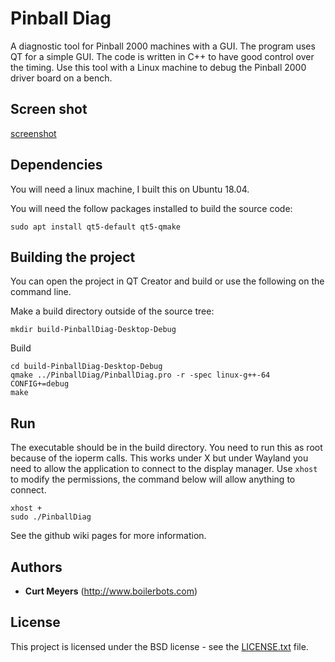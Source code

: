 # Pinball Diag

A diagnostic tool for Pinball 2000 machines with a GUI. The program uses QT for
a simple GUI. The code is written in C++ to have good control over the timing.
Use this tool with a Linux machine to debug the Pinball 2000 driver board on a
bench.

## Screen shot

[screenshot](./img/pinballDiag_main.png)

## Dependencies

You will need a linux machine, I built this on Ubuntu 18.04.

You will need the follow packages installed to build the source code:

```
sudo apt install qt5-default qt5-qmake
```

## Building the project

You can open the project in QT Creator and build or use the following on the
command line.

Make a build directory outside of the source tree:

```
mkdir build-PinballDiag-Desktop-Debug
```

Build

```
cd build-PinballDiag-Desktop-Debug
qmake ../PinballDiag/PinballDiag.pro -r -spec linux-g++-64 CONFIG+=debug
make
```

## Run

The executable should be in the build directory. You need to run this as root 
because of the ioperm calls. This works under X but under Wayland you need to
allow the application to connect to the display manager. Use `xhost` to modify
the permissions, the command below will allow anything to connect.

```
xhost +
sudo ./PinballDiag
```

See the github wiki pages for more information.

## Authors

* **Curt Meyers** (http://www.boilerbots.com)

## License

This project is licensed under the BSD license - see the [LICENSE.txt](LICENSE.md) file.

